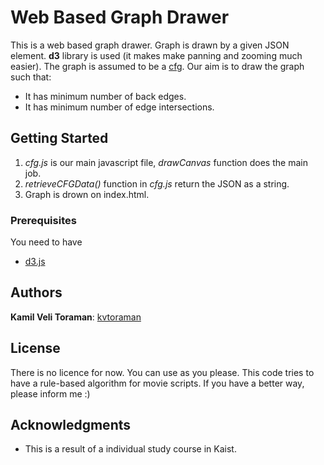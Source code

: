 # Web Based Graph Drawer

This is a web based graph drawer. Graph is drawn by a given JSON element. **d3** library is used (it makes make panning and zooming much easier). The graph is assumed to be a [cfg](https://en.wikipedia.org/wiki/Control_flow_graph). Our aim is to draw the graph such that:
- It has minimum  number of back edges.
- It has minimum  number of edge intersections.

## Getting Started

1. *cfg.js* is our main javascript file, *drawCanvas* function does the main job.
2. *retrieveCFGData()* function in *cfg.js* return the JSON as a string.
2. Graph is drown on index.html.


### Prerequisites

You need to have 

- [d3.js](https://d3js.org/)

## Authors

**Kamil Veli Toraman**:  [kvtoraman](https://github.com/kvtoraman)

## License

There is no licence for now. You can use as you please. This code tries to have a rule-based algorithm for movie scripts. If you have a better way, please inform me :)

## Acknowledgments

* This is a result of a individual study course in Kaist. 

